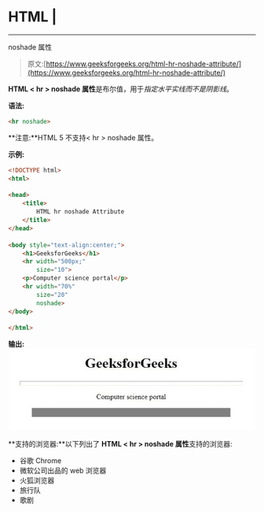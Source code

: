 # HTML |

* * *

noshade 属性

> 原文:[https://www.geeksforgeeks.org/html-hr-noshade-attribute/](https://www.geeksforgeeks.org/html-hr-noshade-attribute/)

**HTML < hr > noshade 属性**是布尔值，用于*指定水平实线而不是阴影线*。

**语法:**

```html
<hr noshade>
```

**注意:**HTML 5 不支持< hr > noshade 属性。

**示例:**

```html
<!DOCTYPE html>
<html>

<head>
    <title>
        HTML hr noshade Attribute
    </title>
</head>

<body style="text-align:center;">
    <h1>GeeksforGeeks</h1>
    <hr width="500px;"
        size="10">
    <p>Computer science portal</p>
    <hr width="70%" 
        size="20" 
        noshade>
</body>

</html>
```

**输出:**
![](img/d9f16a9d2e2a1ed77b4178f46c990ea3.png)

**支持的浏览器:**以下列出了 **HTML < hr > noshade 属性**支持的浏览器:

*   谷歌 Chrome
*   微软公司出品的 web 浏览器
*   火狐浏览器
*   旅行队
*   歌剧